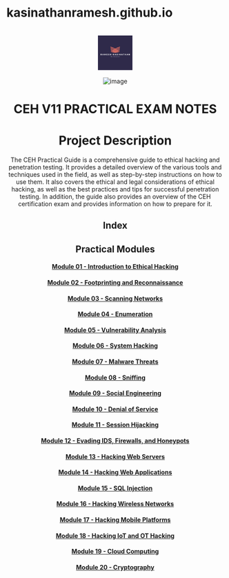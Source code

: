 # kasinathanramesh.github.io

<!-- PROJECT LOGO -->
<br />
<div align="center">
  <a href="https://github.dev/kasinathanramesh/kasinathanramesh.github.io/blob/main/blob.png">
    <img src="images/logo.png" alt="Logo" width="80" height="80">
  </a>

![image](https://user-images.githubusercontent.com/82864174/212504574-94a6ce82-78c6-493b-9cb6-c66f7235e3e5.png)


<h1 align="center">CEH V11 PRACTICAL EXAM NOTES</h1>

# Project Description

The CEH Practical Guide is a comprehensive guide to ethical hacking and penetration testing. It provides a detailed overview of the various tools and techniques used in the field, as well as step-by-step instructions on how to use them. It also covers the ethical and legal considerations of ethical hacking, as well as the best practices and tips for successful penetration testing. In addition, the guide also provides an overview of the CEH certification exam and provides information on how to prepare for it.

## Index

## Practical Modules


#### [Module 01 - Introduction to Ethical Hacking](https://github.com/kasinathanramesh/kasinathanramesh.github.io/blob/main/practicalmodules/module01.md "<project-name> Module 01 - Introduction to Ethical Hacking")
#### [Module 02 - Footprinting and Reconnaissance](https://github.dev/kasinathanramesh/kasinathanramesh.github.io/blob/main/practicalmodules/module01.md "<project-name> Module 02 - Footprinting and Reconnaissance")
#### [Module 03 - Scanning Networks](https://github.dev/kasinathanramesh/kasinathanramesh.github.io/blob/main/practicalmodules/module01.md "<project-name> Module 03 - Scanning Networks")
#### [Module 04 - Enumeration](https://github.dev/kasinathanramesh/kasinathanramesh.github.io/blob/main/practicalmodules/module01.md "<project-name> Module 04 - Enumeration")
#### [Module 05 - Vulnerability Analysis](https://github.dev/kasinathanramesh/kasinathanramesh.github.io/blob/main/practicalmodules/module01.md "<project-name> Module 05 - Vulnerability Analysis")
#### [Module 06 - System Hacking](https://github.dev/kasinathanramesh/kasinathanramesh.github.io/blob/main/practicalmodules/module01.md "<project-name> Module 06 - System Hacking")
#### [Module 07 - Malware Threats](https://github.dev/kasinathanramesh/kasinathanramesh.github.io/blob/main/practicalmodules/module01.md "<project-name> Module 07 - Malware Threats")
#### [Module 08 - Sniffing](https://github.dev/kasinathanramesh/kasinathanramesh.github.io/blob/main/practicalmodules/module01.md "<project-name> Module 08 - Sniffing")
#### [Module 09 - Social Engineering](https://github.dev/kasinathanramesh/kasinathanramesh.github.io/blob/main/practicalmodules/module01.md "<project-name> Module 09 - Social Engineering")
#### [Module 10 - Denial of Service](https://github.dev/kasinathanramesh/kasinathanramesh.github.io/blob/main/practicalmodules/module01.md "<project-name> Module 10 - Denial of Service")
#### [Module 11 - Session Hijacking](https://github.dev/kasinathanramesh/kasinathanramesh.github.io/blob/main/practicalmodules/module01.md "<project-name> Module 11 - Session Hijacking")
#### [Module 12 - Evading IDS, Firewalls, and Honeypots](https://github.dev/kasinathanramesh/kasinathanramesh.github.io/blob/main/practicalmodules/module01.md "<project-name> Module 12 - Evading IDS, Firewalls, and Honeypots")
#### [Module 13 - Hacking Web Servers](https://github.dev/kasinathanramesh/kasinathanramesh.github.io/blob/main/practicalmodules/module01.md "<project-name> Module 13 - Hacking Web Servers")
#### [Module 14 - Hacking Web Applications](https://github.dev/kasinathanramesh/kasinathanramesh.github.io/blob/main/practicalmodules/module01.md "<project-name> Module 14 - Hacking Web Applications")
#### [Module 15 - SQL Injection](https://github.dev/kasinathanramesh/kasinathanramesh.github.io/blob/main/practicalmodules/module01.md "<project-name> Module 15 - SQL Injection")
#### [Module 16 - Hacking Wireless Networks](https://github.dev/kasinathanramesh/kasinathanramesh.github.io/blob/main/practicalmodules/module01.md "<project-name> Module 16 - Hacking Wireless Networks")
#### [Module 17 - Hacking Mobile Platforms](https://github.dev/kasinathanramesh/kasinathanramesh.github.io/blob/main/practicalmodules/module01.md "<project-name> Module 17 - Hacking Mobile Platforms")
#### [Module 18 - Hacking IoT and OT Hacking](https://github.dev/kasinathanramesh/kasinathanramesh.github.io/blob/main/practicalmodules/module01.md "<project-name> Module 18 - Hacking IoT and OT Hacking")
#### [Module 19 - Cloud Computing](https://github.dev/kasinathanramesh/kasinathanramesh.github.io/blob/main/practicalmodules/module01.md "<project-name> Module 19 - Cloud Computing")
#### [Module 20 - Cryptography](https://github.dev/kasinathanramesh/kasinathanramesh.github.io/blob/main/practicalmodules/module01.md "<project-name> Module 20 - Cryptography")

